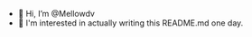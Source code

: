 - 👋 Hi, I’m @Mellowdv
- 👀 I'm interested in actually writing this README.md one day.
<!---
Mellowdv/Mellowdv is a ✨ special ✨ repository because its `README.md` (this file) appears on your GitHub profile.
You can click the Preview link to take a look at your changes.
--->
